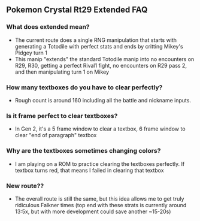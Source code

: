 ## Pokemon Crystal Rt29 Extended FAQ

### What does extended mean?
- The current route does a single RNG manipulation that starts with generating a Totodile with perfect stats and ends by critting Mikey's Pidgey turn 1
- This manip "extends" the standard Totodile manip into no encounters on R29, R30, getting a perfect Rival1 fight, no encounters on R29 pass 2, and then manipulating turn 1 on Mikey

### How many textboxes do you have to clear perfectly?
- Rough count is around 160 including all the battle and nickname inputs.

### Is it frame perfect to clear textboxes?
- In Gen 2, it's a 5 frame window to clear a textbox, 6 frame window to clear "end of paragraph" textbox

### Why are the textboxes sometimes changing colors?
- I am playing on a ROM to practice clearing the textboxes perfectly. If textbox turns red, that means I failed in clearing that textbox

### New route??
- The overall route is still the same, but this idea allows me to get truly ridiculous Falkner times (top end with these strats is currently around 13:5x, but with more development could save another ~15-20s)

